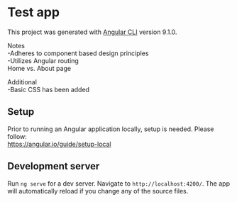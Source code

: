 # Test app

This project was generated with [Angular CLI](https://github.com/angular/angular-cli) version 9.1.0.

Notes  
-Adheres to component based design principles  
-Utilizes Angular routing  
Home vs. About page  

Additional  
-Basic CSS has been added

## Setup  
Prior to running an Angular application locally, setup is needed. Please follow:  
https://angular.io/guide/setup-local

## Development server

Run `ng serve` for a dev server. Navigate to `http://localhost:4200/`. The app will automatically reload if you change any of the source files.
